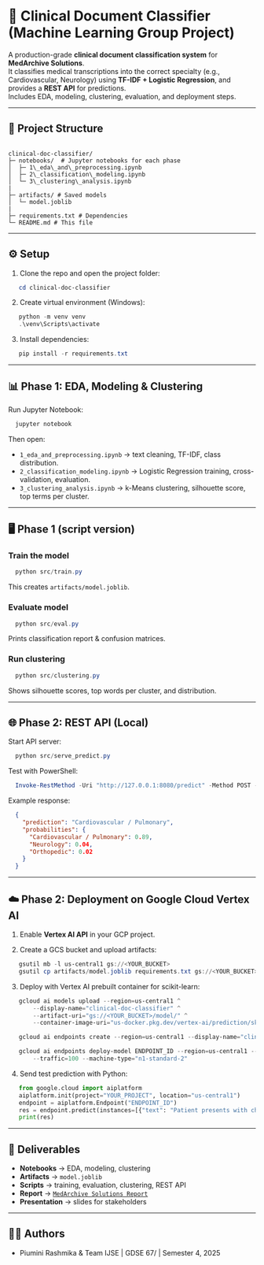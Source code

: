 # 🏥 Clinical Document Classifier (Machine Learning Group Project)

A production-grade **clinical document classification system** for **MedArchive Solutions**.  
It classifies medical transcriptions into the correct specialty (e.g., Cardiovascular, Neurology) using **TF-IDF + Logistic Regression**, and provides a **REST API** for predictions.  
Includes EDA, modeling, clustering, evaluation, and deployment steps.

---

## 📂 Project Structure
```

clinical-doc-classifier/
├─ notebooks/  # Jupyter notebooks for each phase
│  ├─ 1\_eda\_and\_preprocessing.ipynb
│  ├─ 2\_classification\_modeling.ipynb
│  └─ 3\_clustering\_analysis.ipynb
|
├─ artifacts/ # Saved models
│  └─ model.joblib
|
├─ requirements.txt # Dependencies
└─ README.md # This file

````

---

## ⚙️ Setup

1. Clone the repo and open the project folder:
```powershell
   cd clinical-doc-classifier
````

2. Create virtual environment (Windows):

```powershell
   python -m venv venv
   .\venv\Scripts\activate
```

3. Install dependencies:

```powershell
   pip install -r requirements.txt
```

---

## 📊 Phase 1: EDA, Modeling & Clustering

Run Jupyter Notebook:

```powershell
  jupyter notebook
```

Then open:

* `1_eda_and_preprocessing.ipynb` → text cleaning, TF-IDF, class distribution.
* `2_classification_modeling.ipynb` → Logistic Regression training, cross-validation, evaluation.
* `3_clustering_analysis.ipynb` → k-Means clustering, silhouette score, top terms per cluster.

---

## 🖥️ Phase 1 (script version)

### Train the model

```powershell
  python src/train.py
```

This creates `artifacts/model.joblib`.

### Evaluate model

```powershell
  python src/eval.py
```

Prints classification report & confusion matrices.

### Run clustering

```powershell
  python src/clustering.py
```

Shows silhouette scores, top words per cluster, and distribution.

---

## 🌐 Phase 2: REST API (Local)

Start API server:

```powershell
  python src/serve_predict.py
```

Test with PowerShell:

```powershell
  Invoke-RestMethod -Uri "http://127.0.0.1:8080/predict" -Method POST -ContentType "application/json" -Body '{"text":"Patient presents with severe chest pain and shortness of breath."}'
```

Example response:

```json
  {
    "prediction": "Cardiovascular / Pulmonary",
    "probabilities": {
      "Cardiovascular / Pulmonary": 0.89,
      "Neurology": 0.04,
      "Orthopedic": 0.02
    }
  }
```

---

## ☁️ Phase 2: Deployment on Google Cloud Vertex AI

1. Enable **Vertex AI API** in your GCP project.

2. Create a GCS bucket and upload artifacts:

```powershell
   gsutil mb -l us-central1 gs://<YOUR_BUCKET>
   gsutil cp artifacts/model.joblib requirements.txt gs://<YOUR_BUCKET>/model/
```

3. Deploy with Vertex AI prebuilt container for scikit-learn:

```powershell
   gcloud ai models upload --region=us-central1 ^
       --display-name="clinical-doc-classifier" ^
       --artifact-uri="gs://<YOUR_BUCKET>/model/" ^
       --container-image-uri="us-docker.pkg.dev/vertex-ai/prediction/sklearn-cpu.1-6:latest"

   gcloud ai endpoints create --region=us-central1 --display-name="clinical-endpoint"

   gcloud ai endpoints deploy-model ENDPOINT_ID --region=us-central1 --model=MODEL_ID ^
       --traffic=100 --machine-type="n1-standard-2"
```

4. Send test prediction with Python:

```python
   from google.cloud import aiplatform
   aiplatform.init(project="YOUR_PROJECT", location="us-central1")
   endpoint = aiplatform.Endpoint("ENDPOINT_ID")
   res = endpoint.predict(instances=[{"text": "Patient presents with chest pain"}])
   print(res)
```

---

## 📑 Deliverables

* **Notebooks** → EDA, modeling, clustering
* **Artifacts** → `model.joblib`
* **Scripts** → training, evaluation, clustering, REST API
* **Report** → [`MedArchive Solutions Report`](https://docs.google.com/document/d/1vbWUC-oR5e3oqYwvqyLEsZEzdIuQwtthw5Seg8XjAno/edit?usp=sharing)
* **Presentation** → slides for stakeholders

---

## 👩‍💻 Authors

* Piumini Rashmika & Team
  IJSE | GDSE 67/ | Semester 4, 2025

